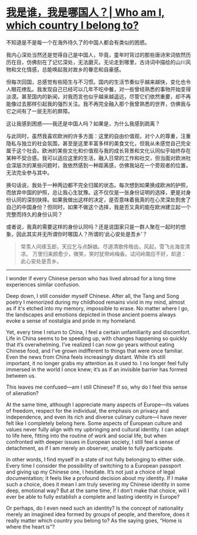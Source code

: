 # [我是谁，我是哪国人？| Who am I, which country I belong to?](https://github.com/cufezhusy/cufezhusy.github.io/issues/5)

不知道是不是每一个在海外待久了的中国人都会有类似的困惑。

我内心深处当然还是觉得自己是中国人，毕竟，童年时背过的那些唐诗宋词依然历历在目，仿佛刻在了记忆深处，无法磨灭。无论走到哪里，古诗词中描绘的山川风物和文化情感，总能唤起我对故乡的眷恋和自豪感。

但每次回国，总感觉有些陌生与不习惯。国内的生活节奏似乎越来越快，变化也令人眼花缭乱。我发现自己已经可以几年不吃中餐，对一些曾经熟悉的事物开始变得淡漠。甚至国内的新闻，对我而言也似乎越来越遥远，尽管它们依然重要，却不再能像过去那样引起我的强烈关注。我不再完全融入那个我曾熟悉的世界，仿佛我与它之间有了一层无形的屏障。

这让我感到困惑——我还是中国人吗？如果是，为什么我感到疏离？

与此同时，虽然我喜欢欧洲的许多方面：这里的自由价值观，对个人的尊重，注重隐私与独立的社会氛围，甚至是这里丰富多样的美食文化，但我从未感觉自己完全属于这个社会。欧洲的某些文化和价值观与我的成长背景和文化认同似乎始终存在某种不契合感。我可以适应这里的生活，融入日常的工作和社交，但当面对欧洲社会深层次的某些问题时，我依然感到一种距离感，仿佛我站在一个旁观者的位置，无法完全参与其中。

换句话说，我处于一种两边都不完全归属的状态。每次想到如果换成欧洲的护照，而放弃中国的护照，总让我心生犹豫。这不仅仅是一张身份证明的选择，更是对身份认同的深刻抉择。如果我做出这样的决定，是否意味着我真的在心灵深处割舍了自己的中国身份？但同时，如果不做这个选择，我是否又真的能在欧洲建立起一个完整而持久的身份认同？

或者说，我真的需要这样的身份认同吗？还是说国家只是一群人聚在一起时的想象，因此其实并无所谓你时哪国人？所谓的‘此心安处是吾乡’？

> 常羡人间琢玉郎，天应乞与点酥娘。尽道清歌传皓齿，风起，雪飞炎海变清凉。
万里归来颜愈少，微笑，笑时犹带岭梅香。试问岭南应不好，却道：此心安处是吾乡。

-----------------------------------------------------------------------

I wonder if every Chinese person who has lived abroad for a long time experiences similar confusion.

Deep down, I still consider myself Chinese. After all, the Tang and Song poetry I memorized during my childhood remains vivid in my mind, almost as if it's etched into my memory, impossible to erase. No matter where I go, the landscapes and emotions depicted in those ancient poems always evoke a sense of nostalgia and pride in my homeland.

Yet, every time I return to China, I feel a certain unfamiliarity and discomfort. Life in China seems to be speeding up, with changes happening so quickly that it’s overwhelming. I’ve realized I can now go years without eating Chinese food, and I’ve grown indifferent to things that were once familiar. Even the news from China feels increasingly distant. While it’s still important, it no longer grabs my attention as it used to. I no longer feel fully immersed in the world I once knew; it’s as if an invisible barrier has formed between us.

This leaves me confused—am I still Chinese? If so, why do I feel this sense of alienation?

At the same time, although I appreciate many aspects of Europe—its values of freedom, respect for the individual, the emphasis on privacy and independence, and even its rich and diverse culinary culture—I have never felt like I completely belong here. Some aspects of European culture and values never fully align with my upbringing and cultural identity. I can adapt to life here, fitting into the routine of work and social life, but when confronted with deeper issues in European society, I still feel a sense of detachment, as if I am merely an observer, unable to fully participate.

In other words, I find myself in a state of not fully belonging to either side. Every time I consider the possibility of switching to a European passport and giving up my Chinese one, I hesitate. It’s not just a choice of legal documentation; it feels like a profound decision about my identity. If I make such a choice, does it mean I am truly severing my Chinese identity in some deep, emotional way? But at the same time, if I don’t make that choice, will I ever be able to fully establish a complete and lasting identity in Europe?

Or perhaps, do I even need such an identity? Is the concept of nationality merely an imagined idea formed by groups of people, and therefore, does it really matter which country you belong to? As the saying goes, “Home is where the heart is”?